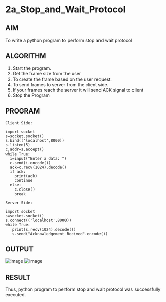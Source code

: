# 2a_Stop_and_Wait_Protocol
## AIM 
To write a python program to perform stop and wait protocol
## ALGORITHM
1. Start the program.
2. Get the frame size from the user
3. To create the frame based on the user request.
4. To send frames to server from the client side.
5. If your frames reach the server it will send ACK signal to client
6. Stop the Program
## PROGRAM
```
Client Side:

import socket
s=socket.socket()
s.bind(('localhost',8000))
s.listen(5)
c,addr=s.accept()
while True:
  i=input("Enter a data: ")
  c.send(i.encode())
  ack=c.recv(1024).decode()
  if ack:
    print(ack)
    continue
  else:
    c.close()
    break
```
```
Server Side:

import socket
s=socket.socket()
s.connect(('localhost',8000))
while True:
   print(s.recv(1024).decode())
   s.send("Acknowledgement Recived".encode())
```

## OUTPUT
![image](https://github.com/user-attachments/assets/abc5a201-277c-4cd2-a207-28c64a922c28)
![image](https://github.com/user-attachments/assets/1a8f9e01-c12e-4e90-9f88-9fcdc9a60781)

## RESULT
Thus, python program to perform stop and wait protocol was successfully executed.
